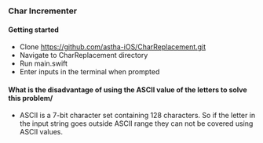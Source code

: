 ### Char Incrementer
#### Getting started
* Clone https://github.com/astha-iOS/CharReplacement.git
* Navigate to CharReplacement directory
* Run main.swift
* Enter inputs in the terminal when prompted

#### What is the disadvantage of using the ASCII value of the letters to solve this problem/
* ASCII is a 7-bit character set containing 128 characters. So if the letter in the input string goes outside ASCII range they can not be covered using ASCII values.
